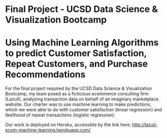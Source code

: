 # Final Project - UCSD Data Science & Visualization Bootcamp

# Using Machine Learning Algorithms to predict Customer Satisfaction, Repeat Customers, and Purchase Recommendations

For the final project required by the UCSD Data Science & Visualization Bootcamp, my team posed as a ficticious ecommerce consulting firm (Lazuli), analyzing transaction data on behalf of an imaginary marketplace website. Our charter was to use machine learning to make predictions, which we were able to do with customer satisfaction (linear regression) and likelihood of repeat transactions (logistic regression). 


Our work is deployed on Heroku, accessible by the link here: http://lazuli-ecom-machine-learning.herokuapp.com/




